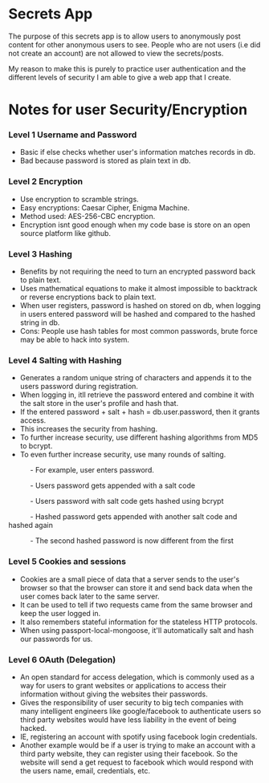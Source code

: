 # Secrets App
The purpose of this secrets app is to allow users to anonymously post content for other anonymous users to see. 
People who are not users (i.e did not create an account) are not allowed to view the secrets/posts.

My reason to make this is purely to practice user authentication and the different levels of security I am able to give a web app that I create.


# Notes for user Security/Encryption
### Level 1 Username and Password
- Basic if else checks whether user's information matches records in db.
- Bad because password is stored as plain text in db.

### Level 2 Encryption
- Use encryption to scramble strings.
- Easy encryptions: Caesar Cipher, Enigma Machine.
- Method used: AES-256-CBC encryption.
- Encryption isnt good enough when my code base is store on an open source platform like github.

### Level 3 Hashing
- Benefits by not requiring the need to turn an encrypted password back to plain text.
- Uses mathematical equations to make it almost impossible to backtrack or reverse encryptions back to plain text.
- When user registers, password is hashed on stored on db, when logging in users entered password will be hashed and compared to the hashed string in db.
- Cons: People use hash tables for most common passwords, brute force may be able to hack into system.

### Level 4 Salting with Hashing
- Generates a random unique string of characters and appends it to the users password during registration.
- When logging in, itll retrieve the password entered and combine it with the salt store in the user's profile and hash that.
- If the entered password + salt + hash = db.user.password, then it grants access.
- This increases the security from hashing.
- To further increase security, use different hashing algorithms from MD5 to bcrypt.
- To even further increase security, use many rounds of salting.

&nbsp;&nbsp;&nbsp;&nbsp;&nbsp;&nbsp;&nbsp;&nbsp;&nbsp;&nbsp; - For example, user enters password.

&nbsp;&nbsp;&nbsp;&nbsp;&nbsp;&nbsp;&nbsp;&nbsp;&nbsp;&nbsp; - Users password gets appended with a salt code

&nbsp;&nbsp;&nbsp;&nbsp;&nbsp;&nbsp;&nbsp;&nbsp;&nbsp;&nbsp; - Users password with salt code gets hashed using bcrypt

&nbsp;&nbsp;&nbsp;&nbsp;&nbsp;&nbsp;&nbsp;&nbsp;&nbsp;&nbsp; - Hashed password gets appended with another salt code and hashed again 

&nbsp;&nbsp;&nbsp;&nbsp;&nbsp;&nbsp;&nbsp;&nbsp;&nbsp;&nbsp; - The second hashed password is now different from the first

### Level 5 Cookies and sessions
- Cookies are a small piece of data that a server sends to the user's browser so that the browser can store it and send back data when the user comes back later to the same server.
- It can be used to tell if two requests came from the same browser and keep the user logged in.
- It also remembers stateful information for the stateless HTTP protocols.
- When using passport-local-mongoose, it'll automatically salt and hash our passwords for us.

### Level 6 OAuth (Delegation)
- An open standard for access delegation, which is commonly used as a way for users to grant websites or applications to access their information without giving the websites their passwords.
- Gives the responsibility of user security to big tech companies with many intelligent engineers like google/facebook to authenticate users so third party websites would have less liability in the event of being hacked.
- IE, registering an account with spotify using facebook login credentials.
- Another example would be if a user is trying to make an account with a third party website, they can register using their facebook. So the website will send a get request to facebook which would respond with the users name, email, credentials, etc.




